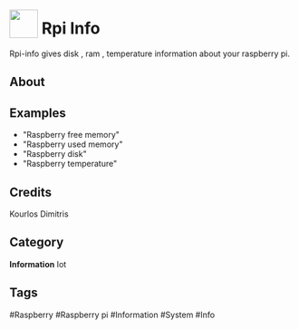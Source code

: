 # <img src="https://raw.githack.com/FortAwesome/Font-Awesome/master/svgs/solid/gem.svg" card_color="#40DBB0" width="50" height="50" style="vertical-align:bottom"/> Rpi Info
Rpi-info gives disk , ram , temperature information about your raspberry pi.

## About


## Examples
* "Raspberry free memory"
* "Raspberry used memory"
* "Raspberry disk"
* "Raspberry temperature"

## Credits
Kourlos Dimitris

## Category
**Information**
Iot

## Tags
#Raspberry
#Raspberry pi
#Information
#System
#Info

